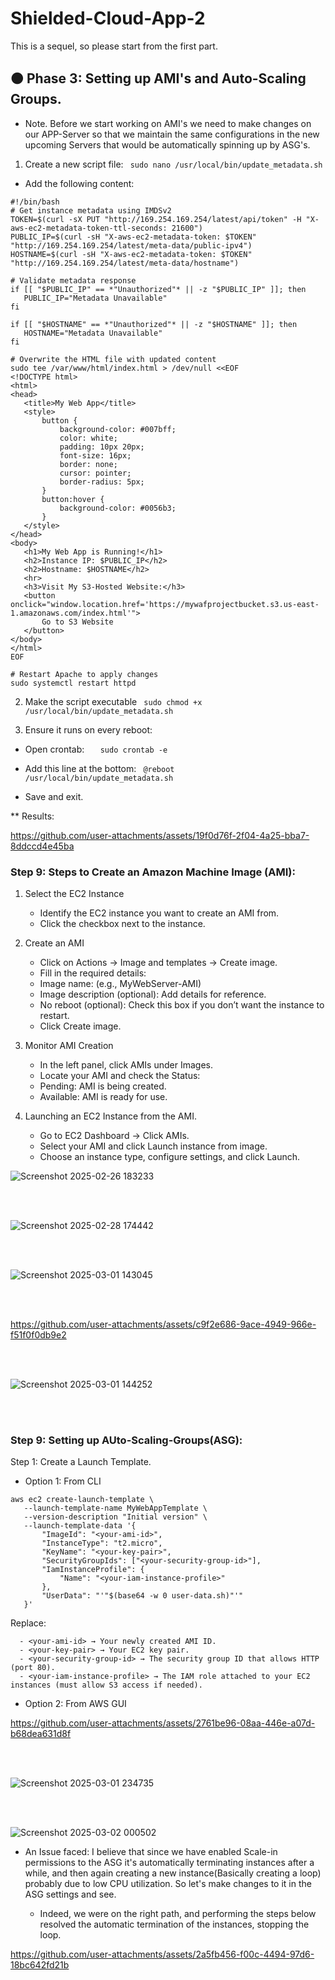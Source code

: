 # Shielded-Cloud-App-2
This is a sequel, so please start from the first part.

## 🟠 Phase 3: Setting up AMI's and Auto-Scaling Groups.

* Note. Before we start working on AMI's we need to make changes on our APP-Server so that we maintain the same configurations in the new upcoming Servers that would be automatically spinning up by ASG's.

1. Create a new script file:
```  sudo nano /usr/local/bin/update_metadata.sh  ```
 
- Add the following content:
  
 ```
#!/bin/bash
# Get instance metadata using IMDSv2
TOKEN=$(curl -sX PUT "http://169.254.169.254/latest/api/token" -H "X-aws-ec2-metadata-token-ttl-seconds: 21600")
PUBLIC_IP=$(curl -sH "X-aws-ec2-metadata-token: $TOKEN" "http://169.254.169.254/latest/meta-data/public-ipv4")
HOSTNAME=$(curl -sH "X-aws-ec2-metadata-token: $TOKEN" "http://169.254.169.254/latest/meta-data/hostname")

# Validate metadata response
if [[ "$PUBLIC_IP" == *"Unauthorized"* || -z "$PUBLIC_IP" ]]; then
    PUBLIC_IP="Metadata Unavailable"
fi

if [[ "$HOSTNAME" == *"Unauthorized"* || -z "$HOSTNAME" ]]; then
    HOSTNAME="Metadata Unavailable"
fi

# Overwrite the HTML file with updated content
sudo tee /var/www/html/index.html > /dev/null <<EOF
<!DOCTYPE html>
<html>
<head>
    <title>My Web App</title>
    <style>
        button {
            background-color: #007bff;
            color: white;
            padding: 10px 20px;
            font-size: 16px;
            border: none;
            cursor: pointer;
            border-radius: 5px;
        }
        button:hover {
            background-color: #0056b3;
        }
    </style>
</head>
<body>
    <h1>My Web App is Running!</h1>
    <h2>Instance IP: $PUBLIC_IP</h2>
    <h2>Hostname: $HOSTNAME</h2>
    <hr>
    <h3>Visit My S3-Hosted Website:</h3>
    <button onclick="window.location.href='https://mywafprojectbucket.s3.us-east-1.amazonaws.com/index.html'">
        Go to S3 Website
    </button>
</body>
</html>
EOF

# Restart Apache to apply changes
sudo systemctl restart httpd
  ```

2. Make the script executable
```  sudo chmod +x /usr/local/bin/update_metadata.sh ```

3. Ensure it runs on every reboot:
  -  Open crontab:
 ```    sudo crontab -e   ```

  - Add this line at the bottom:
 ```  @reboot /usr/local/bin/update_metadata.sh   ```

  - Save and exit.

** Results:

https://github.com/user-attachments/assets/19f0d76f-2f04-4a25-bba7-8ddccd4e45ba

### Step 9: Steps to Create an Amazon Machine Image (AMI):

1. Select the EC2 Instance
    - Identify the EC2 instance you want to create an AMI from.
    - Click the checkbox next to the instance.

2. Create an AMI
    - Click on Actions → Image and templates → Create image.
    - Fill in the required details:
    - Image name: (e.g., MyWebServer-AMI)
    - Image description (optional): Add details for reference.
    - No reboot (optional): Check this box if you don’t want the instance to restart.
    - Click Create image.

3. Monitor AMI Creation
    - In the left panel, click AMIs under Images.
    - Locate your AMI and check the Status:
    - Pending: AMI is being created.
    - Available: AMI is ready for use.

4. Launching an EC2 Instance from the AMI.
    - Go to EC2 Dashboard → Click AMIs.
    - Select your AMI and click Launch instance from image.
    - Choose an instance type, configure settings, and click Launch.

![Screenshot 2025-02-26 183233](https://github.com/user-attachments/assets/bb65eae7-cd14-4599-a3be-39e1893b3917)

<br><br>

![Screenshot 2025-02-28 174442](https://github.com/user-attachments/assets/665eefb8-db3b-4487-bc27-9b0fd6a7b484)

<br><br>

![Screenshot 2025-03-01 143045](https://github.com/user-attachments/assets/2e19f815-c66e-4880-89d6-164f0cfaa5f4)

<br><br>

https://github.com/user-attachments/assets/c9f2e686-9ace-4949-966e-f51f0f0db9e2

<br><br>

![Screenshot 2025-03-01 144252](https://github.com/user-attachments/assets/25d08a7a-5268-4dd9-af06-7b9a14ddb23f)

<br><br>


### Step 9: Setting up AUto-Scaling-Groups(ASG):

Step 1: Create a Launch Template.

-  Option 1: From CLI
 ```
aws ec2 create-launch-template \
    --launch-template-name MyWebAppTemplate \
    --version-description "Initial version" \
    --launch-template-data '{
        "ImageId": "<your-ami-id>",
        "InstanceType": "t2.micro",
        "KeyName": "<your-key-pair>",
        "SecurityGroupIds": ["<your-security-group-id>"],
        "IamInstanceProfile": {
            "Name": "<your-iam-instance-profile>"
        },
        "UserData": "'"$(base64 -w 0 user-data.sh)"'"
    }'

 ```
Replace:
```
  - <your-ami-id> → Your newly created AMI ID.
  - <your-key-pair> → Your EC2 key pair.
  - <your-security-group-id> → The security group ID that allows HTTP (port 80).
  - <your-iam-instance-profile> → The IAM role attached to your EC2 instances (must allow S3 access if needed).
```
-  Option 2: From AWS GUI



https://github.com/user-attachments/assets/2761be96-08aa-446e-a07d-b68dea631d8f

<br><br>

![Screenshot 2025-03-01 234735](https://github.com/user-attachments/assets/97e3fb2a-9d7a-4db7-beea-e628346ecf62)

<br><br>

![Screenshot 2025-03-02 000502](https://github.com/user-attachments/assets/0ccb1545-7225-48a2-9a25-ad7a9c9cfee9)

* An Issue faced: I believe that since we have enabled Scale-in permissions to the ASG it's automatically terminating instances after a while, and then again creating a new instance(Basically creating a loop) probably due to low CPU utilization. So let's make changes to it in the ASG settings and see.

   - Indeed, we were on the right path, and performing the steps below resolved the automatic termination of the instances, stopping the loop.

https://github.com/user-attachments/assets/2a5fb456-f00c-4494-97d6-18bc642fd21b

